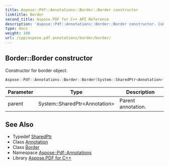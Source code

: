```yaml
---
title: Aspose::Pdf::Annotations::Border::Border constructor
linktitle: Border
second_title: Aspose.PDF for C++ API Reference
description: 'Aspose::Pdf::Annotations::Border::Border constructor. Constructor for border object in C++.'
type: docs
weight: 100
url: /cpp/aspose.pdf.annotations/border/border/
---
```

## Border::Border constructor


Constructor for border object.

```cpp
Aspose::Pdf::Annotations::Border::Border(System::SharedPtr<Annotation> parent)
```


| Parameter | Type | Description |
| --- | --- | --- |
| parent | System::SharedPtr\<Annotation\> | Parent annotation. |

## See Also

* Typedef [SharedPtr](../../../system/sharedptr/)
* Class [Annotation](../../annotation/)
* Class [Border](../)
* Namespace [Aspose::Pdf::Annotations](../../)
* Library [Aspose.PDF for C++](../../../)
